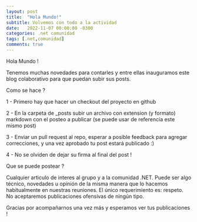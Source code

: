 ```yaml
---
layout: post
title:  "Hola Mundo!"
subtitle: Volvemos con todo a la actividad
date:   2022-11-07 00:00:00 -0300
categories: .net comunidad
tags: [.net,comunidad]
comments: true
---
```


Hola Mundo !

Tenemos muchas novedades para contarles y entre ellas inauguramos este blog colaborativo para que puedan subir sus posts.

Como se hace ? 

1 - Primero hay que hacer un checkout del proyecto en github

2 - En la carpeta de _posts subir un archivo con extension (y formato) markdown con el posteo a publicar (se puede usar de referencia este mismo post)

3 - Enviar un pull request al repo, esperar a posible feedback para agregar correcciones, y una vez aprobado tu post estará publicado :)

4 - No se olviden de dejar su firma al final del post !


Que se puede postear ?

Cualquier articulo de interes al grupo y a la comunidad .NET. Puede ser algo técnico, novedades u opinión de la misma manera que lo hacemos habitualmente en nuestras reuniones. El único requerimiento es: respeto. No aceptaremos publicaciones ofensivas de ningún tipo.

Gracias por acompañarnos una vez más y esperamos ver tus publicaciones !
